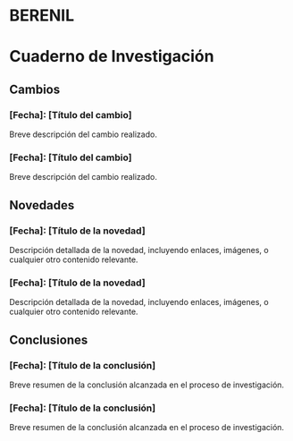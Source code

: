 # BERENIL 

# Cuaderno de Investigación

## Cambios

### [Fecha]: [Título del cambio]

Breve descripción del cambio realizado.

### [Fecha]: [Título del cambio]

Breve descripción del cambio realizado.

## Novedades

### [Fecha]: [Título de la novedad]

Descripción detallada de la novedad, incluyendo enlaces, imágenes, o cualquier otro contenido relevante.

### [Fecha]: [Título de la novedad]

Descripción detallada de la novedad, incluyendo enlaces, imágenes, o cualquier otro contenido relevante.

## Conclusiones

### [Fecha]: [Título de la conclusión]

Breve resumen de la conclusión alcanzada en el proceso de investigación.

### [Fecha]: [Título de la conclusión]

Breve resumen de la conclusión alcanzada en el proceso de investigación.
